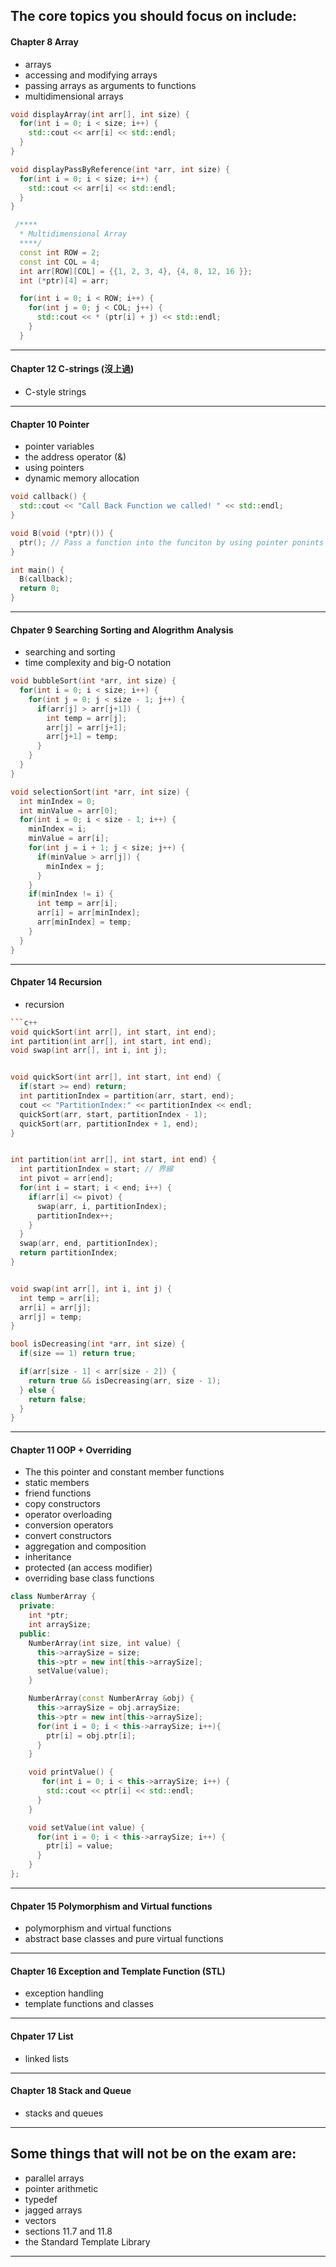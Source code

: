 ## The core topics you should focus on include:

#### Chapter 8 Array
- arrays
- accessing and modifying arrays
- passing arrays as arguments to functions
- multidimensional arrays

```c++
void displayArray(int arr[], int size) {
  for(int i = 0; i < size; i++) {
    std::cout << arr[i] << std::endl;
  }
}

void displayPassByReference(int *arr, int size) {
  for(int i = 0; i < size; i++) {
    std::cout << arr[i] << std::endl;
  }
}
```
```c++
 /****
  * Multidimensional Array
  ****/ 
  const int ROW = 2;
  const int COL = 4;
  int arr[ROW][COL] = {{1, 2, 3, 4}, {4, 8, 12, 16 }};
  int (*ptr)[4] = arr;

  for(int i = 0; i < ROW; i++) {
    for(int j = 0; j < COL; j++) {
      std::cout << * (ptr[i] + j) << std::endl;
    }
  }
```


***

#### Chapter 12 C-strings (沒上過)
- C-style strings

***

#### Chapter 10 Pointer
- pointer variables
- the address operator (&)
- using pointers
- dynamic memory allocation

```c++
void callback() {
  std::cout << "Call Back Function we called! " << std::endl;
}

void B(void (*ptr)()) {
  ptr(); // Pass a function into the funciton by using pointer ponints to funciton
}

int main() {
  B(callback);
  return 0;
}
```

***

#### Chpater 9 Searching Sorting and Alogrithm Analysis
- searching and sorting
- time complexity and big-O notation
```c++
void bubbleSort(int *arr, int size) {
  for(int i = 0; i < size; i++) {
    for(int j = 0; j < size - 1; j++) {
      if(arr[j] > arr[j+1]) {
        int temp = arr[j];
        arr[j] = arr[j+1];
        arr[j+1] = temp;
      }
    }
  }
}
```
```c++
void selectionSort(int *arr, int size) {
  int minIndex = 0;
  int minValue = arr[0];
  for(int i = 0; i < size - 1; i++) {
    minIndex = i;
    minValue = arr[i];
    for(int j = i + 1; j < size; j++) {
      if(minValue > arr[j]) {
        minIndex = j;
      }
    }
    if(minIndex != i) {
      int temp = arr[i];
      arr[i] = arr[minIndex];
      arr[minIndex] = temp;
    }
  }
}
```



***

#### Chpater 14 Recursion
- recursion
```c++
```c++
void quickSort(int arr[], int start, int end);
int partition(int arr[], int start, int end);
void swap(int arr[], int i, int j);


void quickSort(int arr[], int start, int end) {
  if(start >= end) return;
  int partitionIndex = partition(arr, start, end);
  cout << "PartitionIndex:" << partitionIndex << endl;
  quickSort(arr, start, partitionIndex - 1);
  quickSort(arr, partitionIndex + 1, end);
}


int partition(int arr[], int start, int end) {
  int partitionIndex = start; // 界線
  int pivot = arr[end];
  for(int i = start; i < end; i++) {
    if(arr[i] <= pivot) {
      swap(arr, i, partitionIndex);
      partitionIndex++;
    }
  }
  swap(arr, end, partitionIndex);
  return partitionIndex;
}


void swap(int arr[], int i, int j) {
  int temp = arr[i];
  arr[i] = arr[j];
  arr[j] = temp;
}
```
```c++
bool isDecreasing(int *arr, int size) {
  if(size == 1) return true;

  if(arr[size - 1] < arr[size - 2]) {
    return true && isDecreasing(arr, size - 1);
  } else {
    return false;
  }
}
```

***

#### Chapter 11 OOP + Overriding
- The this pointer and constant member functions
- static members
- friend functions
- copy constructors
- operator overloading
- conversion operators
- convert constructors
- aggregation and composition
- inheritance
- protected (an access modifier)
- overriding base class functions

```c++
class NumberArray {
  private:
    int *ptr;
    int arraySize;
  public:
    NumberArray(int size, int value) {
      this->arraySize = size;
      this->ptr = new int[this->arraySize];
      setValue(value);
    }

    NumberArray(const NumberArray &obj) {
      this->arraySize = obj.arraySize;
      this->ptr = new int[this->arraySize];
      for(int i = 0; i < this->arraySize; i++){
        ptr[i] = obj.ptr[i];
      }
    }

    void printValue() {
       for(int i = 0; i < this->arraySize; i++) {
        std::cout << ptr[i] << std::endl;
      }     
    }

    void setValue(int value) {
      for(int i = 0; i < this->arraySize; i++) {
        ptr[i] = value;
      }
    }
};
```
***

#### Chpater 15 Polymorphism and Virtual functions
- polymorphism and virtual functions
- abstract base classes and pure virtual functions

***

#### Chapter 16 Exception and Template Function (STL)
- exception handling
- template functions and classes

***

#### Chpater 17 List
- linked lists

***

#### Chapter 18 Stack and Queue
- stacks and queues
 

***

## Some things that will not be on the exam are:
- parallel arrays
- pointer arithmetic
- typedef
- jagged arrays
- vectors
- sections 11.7 and 11.8
- the Standard Template Library

***